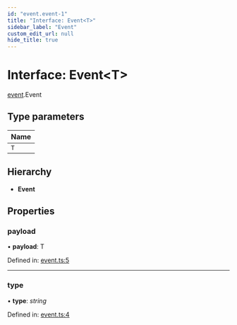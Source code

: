 ```yaml
---
id: "event.event-1"
title: "Interface: Event<T>"
sidebar_label: "Event"
custom_edit_url: null
hide_title: true
---
```


# Interface: Event<T\>

[event](../modules/event.md).Event

## Type parameters

Name |
------ |
`T` |

## Hierarchy

* **Event**

## Properties

### payload

• **payload**: T

Defined in: [event.ts:5](https://github.com/tauri-apps/tauri/blob/237b49b/cli/tauri.js/api-src/event.ts#L5)

___

### type

• **type**: *string*

Defined in: [event.ts:4](https://github.com/tauri-apps/tauri/blob/237b49b/cli/tauri.js/api-src/event.ts#L4)
